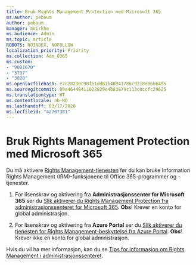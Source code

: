 ```yaml
---
title: Bruk Rights Management Protection med Microsoft 365
ms.author: pebaum
author: pebaum
manager: mnirkhe
ms.audience: Admin
ms.topic: article
ROBOTS: NOINDEX, NOFOLLOW
localization_priority: Priority
ms.collection: Adm_O365
ms.custom:
- "9001670"
- "3737"
- "3820"
ms.openlocfilehash: e7c28230c90f61dd61b48941786c9218e06b6495
ms.sourcegitcommit: 09a46448411022829e4b83879c113c0ccfc29625
ms.translationtype: HT
ms.contentlocale: nb-NO
ms.lasthandoff: 03/17/2020
ms.locfileid: "42707381"
---
```

# <a name="use-rights-management-protection-with-microsoft-365"></a>Bruk Rights Management Protection med Microsoft 365

Du må aktivere [Rights Management-tjenesten](https://docs.microsoft.com/azure/information-protection/what-is-azure-rms) før du kan bruke Information Rights Management (IRM)-funksjonene til Office 365-programmer og -tjenester.

1. For lisenskrav og aktivering fra **Administrasjonssenter for Microsoft 365** ser du [Slik aktiverer du Rights Management Protection fra administrasjonssenteret for Microsoft 365](https://docs.microsoft.com/azure/information-protection/activate-office365). **Obs**! Krever en konto for global administrasjon.

2. For lisenskrav og aktivering fra **Azure Portal** ser du [Slik aktiverer du tjenesten for Rights Management-beskyttelse fra Azure Portal](https://docs.microsoft.com/azure/information-protection/activate-azure). **Obs**! Krever ikke en konto for global administrasjon.

Hvis du vil ha mer informasjon, kan du se [Tips for informasjon om Rights Management i administrasjonssenteret](https://docs.microsoft.com/office365/enterprise/activate-rms-in-office-365).
